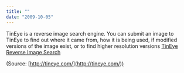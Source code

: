 ```yaml
---
title: ""
date: "2009-10-05"
---
```


TinEye is a reverse image search engine. You can submit an image to TinEye to find out where it came from, how it is being used, if modified versions of the image exist, or to find higher resolution versions [TinEye Reverse Image Search](http://tineye.com/)

(Source: [http://tineye.com/](http://tineye.com/))
